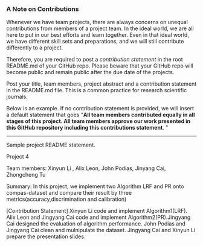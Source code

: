 ### A Note on Contributions

Whenever we have team projects, there are always concerns on unequal contributions from members of a project team. In the ideal world, we are all here to put in our best efforts and learn together. Even in that ideal world, we have different skill sets and preparations, and we will still contribute differently to a project. 

Therefore, you are required to post a *contribution statement* in the root README.md of your GitHub repo. Please beware that your GitHub repo will become public and remain public after the due date of the projects. 

Post your title, team members, project abstract and a contribution statement in the README.md file.  This is a common practice for research scientific journals. 

Below is an example. If no contribution statement is provided, we will insert a default statement that goes "**All team members contributed equally in all stages of this project. All team members approve our work presented in this GitHub repository including this contributions statement**. "

---
Sample project README statement.

Project 4

Team members: Xinyun Li , Alix Leon, John Podias, Jinyang Cai, Zhongcheng Tu

Summary: In this project, we implement two Algorithm LRF and PR onto compas-dataset and compare their result by three metrics(accuracy,discrimination and calibration)

[Contribution Statement] Xinyun Li code and implement Algorithm1(LRF). Alix Leon and Jingyang Cai code and implement Algorithm2(PR).Jingyang Cai designed the evaluation of algorithm performance. John Podias and Jingyang Cai clean and mulnipulate the dataset. Jingyang Cai and Xinyun Li prepare the presentation slides.
